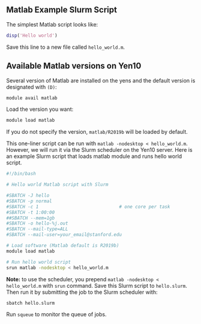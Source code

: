 ## Matlab Example Slurm Script
The simplest Matlab script looks like:

```matlab
disp('Hello world')
```

Save this line to a new file called `hello_world.m`. 

## Available Matlab versions on Yen10
Several version of Matlab are installed on the yens and the default version is designated with `(D)`:

```bash
module avail matlab
```

Load the version you want:

```bash
module load matlab
```

If you do not specify the version, `matlab/R2019b` will be loaded by default.

This one-liner script can be run with `matlab -nodesktop < hello_world.m`. 
However, we will run it via the Slurm scheduler on the Yen10 server. 
Here is an example Slurm script that loads matlab module and runs hello world script.


```bash
#!/bin/bash

# Hello world Matlab script with Slurm

#SBATCH -J hello
#SBATCH -p normal
#SBATCH -c 1                              # one core per task
#SBATCH -t 1:00:00
##SBATCH --mem=1gb
#SBATCH -o hello-%j.out
#SBATCH --mail-type=ALL
#SBATCH --mail-user=your_email@stanford.edu

# Load software (Matlab default is R2019b)
module load matlab

# Run hello world script
srun matlab -nodesktop < hello_world.m
```

**Note:** to use the scheduler, you prepend `matlab -nodesktop < hello_world.m` with `srun` command. 
Save this Slurm script to `hello.slurm`.
Then run it by submitting the job to the Slurm scheduler with:

```bash
sbatch hello.slurm
```

Run `squeue` to monitor the queue of jobs.
